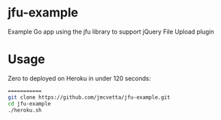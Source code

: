 # jfu-example

Example Go app using the jfu library to support jQuery File Upload plugin

# Usage

Zero to deployed on Heroku in under 120 seconds:

```bash
===========
git clone https://github.com/jmcvetta/jfu-example.git
cd jfu-example
./heroku.sh
```

